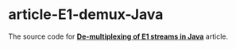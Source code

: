 article-E1-demux-Java
=====================

The source code for **[De-multiplexing of E1 streams in Java](http://pzemtsov.github.io/2014/04/14/demultiplexing-of-e1.html)** article.
